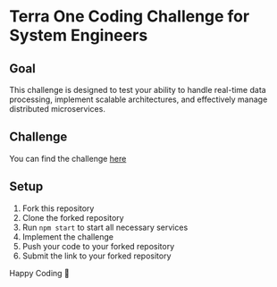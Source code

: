 # Terra One Coding Challenge for System Engineers

## Goal

This challenge is designed to test your ability to handle real-time data processing, implement scalable architectures, and effectively manage distributed microservices.

## Challenge

You can find the challenge [here](https://docs.google.com/document/d/1fhYF3M1IKbiDjCEj_C0Lnv_SIkPPphhG9sWserl_DtI/)

## Setup

1. Fork this repository
2. Clone the forked repository
3. Run `npm start` to start all necessary services
4. Implement the challenge
5. Push your code to your forked repository
6. Submit the link to your forked repository

Happy Coding 🚀
